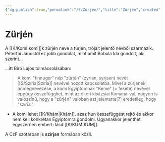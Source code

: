 ```yaml
---
{"dg-publish":true,"permalink":"/Z/Zürjén/","title":"Zürjén","created":"2023-11-09T04:33","updated":"2024-10-26T00:53"}
---
```



# Zürjén

A [[K/Komi\|komi]]k zürjén neve a türjén, trójait jelentő névből származik. Péterfai Jánostól ez jobb gondolat, mint amit Bobula Ida gondolt, aki szerint...

...itt Bíró Lajos tolmácsolásában:  
> A komi "finnugor" nép "zürjén" (zyrian, syrjaen) nevét [[S/Szíria\|Szíria]] nevével hozott kapcsolatba. Mivel a zürjének önmegnevezése, a komi Egyiptomnak "Keme" (= fekete) nevével éppúgy összefügghet, mint az ókori kisázsiai Komana-val, nagyon is valószínű, hogy a "zürjén" valóban azt jelentette\[?\] eredetileg, hogy "szíriai".  
- A komi lehet [[K/Khám\|Khám]], azaz hun összefüggést rejtő és akkor nem kell konkrétan Egyiptomra gondolni. Ugyanakkor jelenthet egyszerűen embert: lásd [[K/KUM\|KUM]].  

A CzF szótárban is **szirjan** formában közli.  